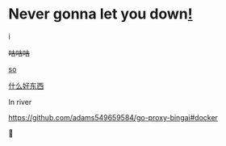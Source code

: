 # Never gonna let you down[!](SZ2528/SZ2528/issues/1)
i

~~咕咕咕~~

[so](https://bilibili.com/video/BV1UP41147sj)

<!--应该是刷贡献的罢😅-->

[什么好东西](https://github.com/Yv-gy/v/blob/ooo/pratise/a.cpp)

In river

<https://github.com/adams549659584/go-proxy-bingai#docker>

🥶
